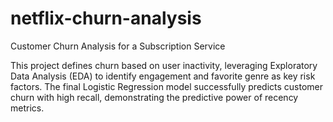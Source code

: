 # netflix-churn-analysis
Customer Churn Analysis for a Subscription Service


This project defines churn based on user inactivity, leveraging Exploratory Data Analysis (EDA) to identify engagement and favorite genre as key risk factors. The final Logistic Regression model successfully predicts customer churn with high recall, demonstrating the predictive power of recency metrics.
